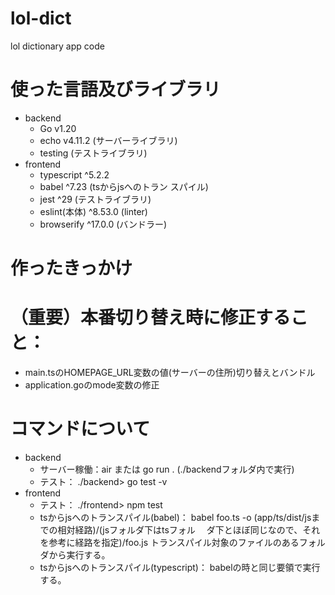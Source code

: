 # lol-dict
lol dictionary app code

# 使った言語及びライブラリ
 - backend
      - Go v1.20
      - echo v4.11.2 (サーバーライブラリ)
      - testing (テストライブラリ)
 - frontend
      - typescript ^5.2.2
      - babel ^7.23 (tsからjsへのトラン   スパイル)
      - jest ^29 (テストライブラリ)
      - eslint(本体) ^8.53.0 (linter)
      - browserify ^17.0.0 (バンドラー)

# 作ったきっかけ
 

# （重要）本番切り替え時に修正すること：
 - main.tsのHOMEPAGE_URL変数の値(サーバーの住所)切り替えとバンドル
 - application.goのmode変数の修正

# コマンドについて
 - backend
      - サーバー稼働：air または go run . (./backendフォルダ内で実行)
      - テスト： ./backend> go test -v
 - frontend
      - テスト： ./frontend> npm test
      - tsからjsへのトランスパイル(babel)： babel foo.ts -o (app/ts/dist/jsまでの相対経路)/(jsフォルダ下はtsフォル 　ダ下とほぼ同じなので、それを参考に経路を指定)/foo.js
    トランスパイル対象のファイルのあるフォルダから実行する。
      - tsからjsへのトランスパイル(typescript)： babelの時と同じ要領で実行する。